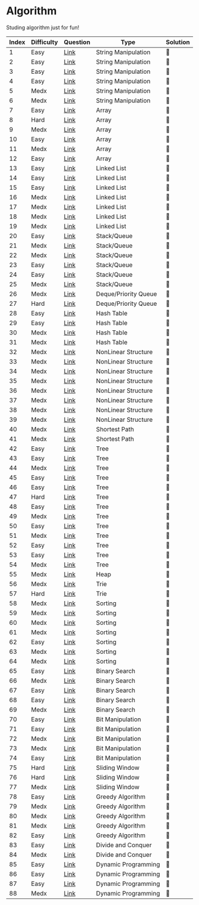 # Algorithm
Studing algorithm just for fun!

| Index | Difficulty | Question | Type | Solution |
|-------| ---------- | -------- | -----| -------- |
|1      | Easy     |[Link](https://leetcode.com/problems/valid-palindrome/)| String Manipulation | 💭 |
|2      | Easy     |[Link](https://leetcode.com/problems/reverse-string/)| String Manipulation | 💭 |
|3      | Easy     |[Link](https://leetcode.com/problems/reorder-data-in-log-files/)| String Manipulation | 💭 |
|4      | Easy     |[Link](https://leetcode.com/problems/most-common-word/)| String Manipulation | 💭 |
|5      | Medx     |[Link](https://leetcode.com/problems/group-anagrams/)| String Manipulation | 💭 |
|6      | Medx     |[Link](https://leetcode.com/problems/longest-palindromic-substring/)| String Manipulation | 💭 |
|7      | Easy     |[Link](https://leetcode.com/problems/two-sum/)| Array | 💭 |
|8      | Hard     |[Link](https://leetcode.com/problems/trapping-rain-water/)| Array | 💭 |
|9      | Medx     |[Link](https://leetcode.com/problems/3sum/)| Array | 💭 |
|10     | Easy     |[Link](https://leetcode.com/problems/array-partition-i/)| Array | 💭 |
|11     | Medx     |[Link](https://leetcode.com/problems/product-of-array-except-self/)| Array | 💭 |
|12     | Easy     |[Link](https://leetcode.com/problems/best-time-to-buy-and-sell-stock/)| Array | 💭 |
|13     | Easy     |[Link](https://leetcode.com/problems/palindrome-linked-list/)| Linked List | 💭 |
|14     | Easy     |[Link](https://leetcode.com/problems/merge-two-sorted-lists/)| Linked List | 💭 |
|15     | Easy     |[Link](https://leetcode.com/problems/reverse-linked-list/)| Linked List | 💭 |
|16     | Medx     |[Link](https://leetcode.com/problems/add-two-numbers/)| Linked List | 💭 |
|17     | Medx     |[Link](https://leetcode.com/problems/swap-nodes-in-pairs/)| Linked List | 💭 |
|18     | Medx     |[Link](https://leetcode.com/problems/odd-even-linked-list/)| Linked List | 💭 |
|19     | Medx     |[Link](https://leetcode.com/problems/reverse-linked-list-ii/)| Linked List | 💭 |
|20     | Easy     |[Link](https://leetcode.com/problems/valid-parentheses/)| Stack/Queue | 💭 |
|21     | Medx     |[Link](https://leetcode.com/problems/remove-duplicate-letters/)| Stack/Queue | 💭 |
|22     | Medx     |[Link](https://leetcode.com/problems/daily-temperatures/)| Stack/Queue | 💭 |
|23     | Easy     |[Link](https://leetcode.com/problems/implement-stack-using-queues/)| Stack/Queue | 💭 |
|24     | Easy     |[Link](https://leetcode.com/problems/implement-queue-using-stacks/)| Stack/Queue | 💭 |
|25     | Medx     |[Link](https://leetcode.com/problems/design-circular-queue/)| Stack/Queue | 💭 |
|26     | Medx     |[Link](https://leetcode.com/problems/design-circular-deque/)| Deque/Priority Queue | 💭 |
|27     | Hard     |[Link](https://leetcode.com/problems/merge-k-sorted-lists/)| Deque/Priority Queue | 💭 |
|28     | Easy     |[Link](https://leetcode.com/problems/design-hashmap/)| Hash Table | 💭 |
|29     | Easy     |[Link](https://leetcode.com/problems/jewels-and-stones/)| Hash Table | 💭 |
|30     | Medx     |[Link](https://leetcode.com/problems/longest-substring-without-repeating-characters/)| Hash Table | 💭 |
|31     | Medx     |[Link](https://leetcode.com/problems/top-k-frequent-elements/)| Hash Table | 💭 |
|32     | Medx     |[Link](https://leetcode.com/problems/number-of-islands/)| NonLinear Structure | 💭 |
|33     | Medx     |[Link](https://leetcode.com/problems/letter-combinations-of-a-phone-number/)| NonLinear Structure | 💭 |
|34     | Medx     |[Link](https://leetcode.com/problems/permutations/)| NonLinear Structure | 💭 |
|35     | Medx     |[Link](https://leetcode.com/problems/combinations/)| NonLinear Structure | 💭 |
|36     | Medx     |[Link](https://leetcode.com/problems/combination-sum/)| NonLinear Structure | 💭 |
|37     | Medx     |[Link](https://leetcode.com/problems/subsets/)| NonLinear Structure | 💭 |
|38     | Medx     |[Link](https://leetcode.com/problems/reconstruct-itinerary/)| NonLinear Structure | 💭 |
|39     | Medx     |[Link](https://leetcode.com/problems/course-schedule/)| NonLinear Structure | 💭 |
|40     | Medx     |[Link](https://leetcode.com/problems/network-delay-time/)| Shortest Path | 💭 |
|41     | Medx     |[Link](https://leetcode.com/problems/cheapest-flights-within-k-stops/)| Shortest Path | 💭 |
|42     | Easy     |[Link](https://leetcode.com/problems/maximum-depth-of-binary-tree/)| Tree | 💭 |
|43     | Easy     |[Link](https://leetcode.com/problems/diameter-of-binary-tree/)| Tree | 💭 |
|44     | Medx     |[Link](https://leetcode.com/problems/longest-univalue-path/)| Tree | 💭 |
|45     | Easy     |[Link](https://leetcode.com/problems/invert-binary-tree/)| Tree | 💭 |
|46     | Easy     |[Link](https://leetcode.com/problems/merge-two-binary-trees/)| Tree | 💭 |
|47     | Hard     |[Link](https://leetcode.com/problems/serialize-and-deserialize-binary-tree/)| Tree | 💭 |
|48     | Easy     |[Link](https://leetcode.com/problems/balanced-binary-tree/)| Tree | 💭 |
|49     | Medx     |[Link](https://leetcode.com/problems/minimum-height-trees/)| Tree | 💭 |
|50     | Easy     |[Link](https://leetcode.com/problems/convert-sorted-array-to-binary-search-tree/)| Tree | 💭 |
|51     | Medx     |[Link](https://leetcode.com/problems/binary-search-tree-to-greater-sum-tree/)| Tree | 💭 |
|52     | Easy     |[Link](https://leetcode.com/problems/range-sum-of-bst/)| Tree | 💭 |
|53     | Easy     |[Link](https://leetcode.com/problems/minimum-distance-between-bst-nodes/)| Tree | 💭 |
|54     | Medx     |[Link](https://leetcode.com/problems/construct-binary-tree-from-preorder-and-inorder-traversal/)| Tree | 💭 |
|55     | Medx     |[Link](https://leetcode.com/problems/kth-largest-element-in-an-array/)| Heap | 💭 |
|56     | Medx     |[Link](https://leetcode.com/problems/implement-trie-prefix-tree/)| Trie | 💭 |
|57     | Hard     |[Link](https://leetcode.com/problems/palindrome-pairs/)| Trie | 💭 |
|58     | Medx     |[Link](https://leetcode.com/problems/sort-list/)| Sorting | 💭 |
|59     | Medx     |[Link](https://leetcode.com/problems/merge-intervals/)| Sorting | 💭 |
|60     | Medx     |[Link](https://leetcode.com/problems/insertion-sort-list/)| Sorting | 💭 |
|61     | Medx     |[Link](https://leetcode.com/problems/largest-number/)| Sorting | 💭 |
|62     | Easy     |[Link](https://leetcode.com/problems/valid-anagram/)| Sorting | 💭 |
|63     | Medx     |[Link](https://leetcode.com/problems/sort-colors/)| Sorting | 💭 |
|64     | Medx     |[Link](https://leetcode.com/problems/k-closest-points-to-origin/)| Sorting | 💭 |
|65     | Easy     |[Link](https://leetcode.com/problems/binary-search/)| Binary Search | 💭 |
|66     | Medx     |[Link](https://leetcode.com/problems/search-in-rotated-sorted-array/)| Binary Search | 💭 |
|67     | Easy     |[Link](https://leetcode.com/problems/intersection-of-two-arrays/)| Binary Search | 💭 |
|68     | Easy     |[Link](https://leetcode.com/problems/two-sum-ii-input-array-is-sorted/)| Binary Search | 💭 |
|69     | Medx     |[Link](https://leetcode.com/problems/search-a-2d-matrix-ii/)| Binary Search | 💭 |
|70     | Easy     |[Link](https://leetcode.com/problems/single-number/)| Bit Manipulation | 💭 |
|71     | Easy     |[Link](https://leetcode.com/problems/hamming-distance/)| Bit Manipulation | 💭 |
|72     | Medx     |[Link](https://leetcode.com/problems/sum-of-two-integers/)| Bit Manipulation | 💭 |
|73     | Medx     |[Link](https://leetcode.com/problems/utf-8-validation/)| Bit Manipulation | 💭 |
|74     | Easy     |[Link](https://leetcode.com/problems/number-of-1-bits/)| Bit Manipulation | 💭 |
|75     | Hard     |[Link](https://leetcode.com/problems/sliding-window-maximum/)| Sliding Window | 💭 |
|76     | Hard     |[Link](https://leetcode.com/problems/minimum-window-substring/)| Sliding Window | 💭 |
|77     | Medx     |[Link](https://leetcode.com/problems/longest-repeating-character-replacement/)| Sliding Window | 💭 |
|78     | Easy     |[Link](https://leetcode.com/problems/best-time-to-buy-and-sell-stock-ii/)| Greedy Algorithm | 💭 |
|79     | Medx     |[Link](https://leetcode.com/problems/queue-reconstruction-by-height/)| Greedy Algorithm | 💭 |
|80     | Medx     |[Link](https://leetcode.com/problems/task-scheduler/)| Greedy Algorithm | 💭 |
|81     | Medx     |[Link](https://leetcode.com/problems/gas-station/)| Greedy Algorithm | 💭 |
|82     | Easy     |[Link](https://leetcode.com/problems/assign-cookies/)| Greedy Algorithm | 💭 |
|83     | Easy     |[Link](https://leetcode.com/problems/majority-element/)| Divide and Conquer | 💭 |
|84     | Medx     |[Link](https://leetcode.com/problems/different-ways-to-add-parentheses/)| Divide and Conquer | 💭 |
|85     | Easy     |[Link](https://leetcode.com/problems/fibonacci-number/)| Dynamic Programming | 💭 |
|86     | Easy     |[Link](https://leetcode.com/problems/maximum-subarray/)| Dynamic Programming | 💭 |
|87     | Easy     |[Link](https://leetcode.com/problems/climbing-stairs/)| Dynamic Programming | 💭 |
|88     | Medx     |[Link](https://leetcode.com/problems/house-robber/)| Dynamic Programming | 💭 |








